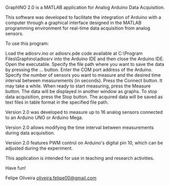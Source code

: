 GraphINO 2.0 is a MATLAB application for Analog Arduino Data Acquisition.

This software was developed to facilitate the integration of Arduino with a computer through a graphical interface designed in the MATLAB programming environment for real-time data acquisition from analog sensors.

To use this program:

Load the adiosrv.ino or adiosrv.pde code available at C:\Program Files\Graphino\adiosrv into the Arduino IDE and then close the Arduino IDE.
Open the executable.
Specify the file path where you want to save the data by pressing the ... button.
Enter the COM port address of the Arduino.
Specify the number of sensors you want to measure and the desired time interval between measurements (in seconds).
Press the Connect button. It may take a while.
When ready to start measuring, press the Measure button. The data will be displayed in another window as graphs.
To stop data acquisition, press the Stop button. The acquired data will be saved as text files in table format in the specified file path.

Version 2.0 was developed to measure up to 16 analog sensors connected to an Arduino UNO or Arduino Mega.

Version 2.0 allows modifying the time interval between measurements during data acquisition.

Version 2.0 features PWM control on Arduino's digital pin 10, which can be adjusted during the experiment.

This application is intended for use in teaching and research activities.

Have fun!

Felipe Oliveira
oliveira.felipe00@gmail.com
